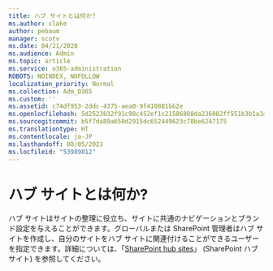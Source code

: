 ```yaml
---
title: ハブ サイトとは何か?
ms.author: clake
author: pebaum
manager: scotv
ms.date: 04/21/2020
ms.audience: Admin
ms.topic: article
ms.service: o365-administration
ROBOTS: NOINDEX, NOFOLLOW
localization_priority: Normal
ms.collection: Adm_O365
ms.custom: ''
ms.assetid: c74df953-2ddc-4375-aea0-9f410881bb2e
ms.openlocfilehash: 5d2523832f91c98c452ef1c21586888da236082ff551b3b1a349757b48f6e99d
ms.sourcegitcommit: b5f7da89a650d2915dc652449623c78be6247175
ms.translationtype: HT
ms.contentlocale: ja-JP
ms.lasthandoff: 08/05/2021
ms.locfileid: "53989812"
---
```

# <a name="whats-a-hub-site"></a>ハブ サイトとは何か?

ハブ サイトはサイトの整理に役立ち、サイトに共通のナビゲーションとブランド設定を与えることができます。グローバルまたは SharePoint 管理者はハブ サイトを作成し、自分のサイトをハブ サイトに関連付けることができるユーザーを指定できます。詳細については、「[SharePoint hub sites](https://go.microsoft.com/fwlink/?linkid=869388)」 (SharePoint ハブ サイト) を参照してください。
  